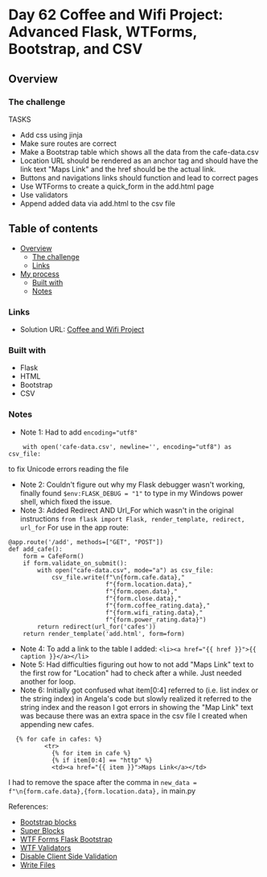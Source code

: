 # Day 62 Coffee and Wifi Project: Advanced Flask, WTForms, Bootstrap, and CSV

## Overview


### The challenge

TASKS
- Add css using jinja 
- Make sure routes are correct 
- Make a Bootstrap table which shows all the data from the cafe-data.csv
- Location URL should be rendered as an anchor tag and should have the link text "Maps Link" and the href should be the actual link.
- Buttons and navigations links should function and lead to correct pages 
-  Use WTForms to create a quick_form in the add.html page
- Use validators
- Append added data via add.html to the csv file

## Table of contents

- [Overview](#overview)
  - [The challenge](#the-challenge)
  - [Links](#links)
- [My process](#my-process)
  - [Built with](#built-with)
  - [Notes](#notes)

### Links

- Solution URL: [Coffee and Wifi Project](https://github.com/Mikerniker/100_Days_of_Python/tree/main/Day62)

### Built with
- Flask
- HTML
- Bootstrap
- CSV

### Notes
- Note 1: Had to add ```encoding="utf8"```
```
    with open('cafe-data.csv', newline='', encoding="utf8") as csv_file:
```
to fix Unicode errors reading the file
- Note 2: Couldn't figure out why my Flask debugger wasn't working, finally found 
```$env:FLASK_DEBUG = "1"``` to type in my Windows power shell, which fixed the issue.
- Note 3: Added Redirect AND Url_For which wasn't in the original instructions
```from flask import Flask, render_template, redirect, url_for```
For use in the app route:
```
@app.route('/add', methods=["GET", "POST"])
def add_cafe():
    form = CafeForm()
    if form.validate_on_submit():
        with open("cafe-data.csv", mode="a") as csv_file:
            csv_file.write(f"\n{form.cafe.data},"
                           f"{form.location.data},"
                           f"{form.open.data},"
                           f"{form.close.data},"
                           f"{form.coffee_rating.data},"
                           f"{form.wifi_rating.data},"
                           f"{form.power_rating.data}")
        return redirect(url_for('cafes'))
    return render_template('add.html', form=form)
```
- Note 4: To add a link to the table I added:
```<li><a href="{{ href }}">{{ caption }}</a></li>```
- Note 5: Had difficulties figuring out how to not add "Maps Link" text to the first row for "Location" had to check after a while. Just needed another for loop.
- Note 6: Initially got confused what item[0:4] referred to (i.e. list index or the string index) in Angela's code but slowly realized it referred to the string index and the reason I got errors in showing the "Map Link" text was because there was an extra space in the csv file I created when appending new cafes.
```
  {% for cafe in cafes: %}
          <tr>
            {% for item in cafe %}
            {% if item[0:4] == "http" %}
            <td><a href="{{ item }}">Maps Link</a></td>
```            
I had to remove the space after the comma in ```new_data = f"\n{form.cafe.data},{form.location.data},``` in main.py

References:

- [Bootstrap blocks](https://pythonhosted.org/Flask-Bootstrap/basic-usage.html#templates)
- [Super Blocks](https://pythonhosted.org/Flask-Bootstrap/basic-usage.html#examples)
- [WTF Forms Flask Bootstrap](https://pythonhosted.org/Flask-Bootstrap/forms.html)
- [WTF Validators](https://wtforms.readthedocs.io/en/2.3.x/validators/)
- [Disable Client Side Validation](https://stackoverflow.com/questions/41300647/wtforms-disable-client-side-validation-on-cancel/61166621#61166621)
- [Write Files](https://www.w3schools.com/python/python_file_write.asp)